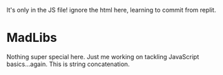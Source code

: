 It's only in the JS file! ignore the html here, learning to commit from replit.
# MadLibs
Nothing super special here. Just me working on tackling JavaScript basics...again.  This is string concatenation.  
